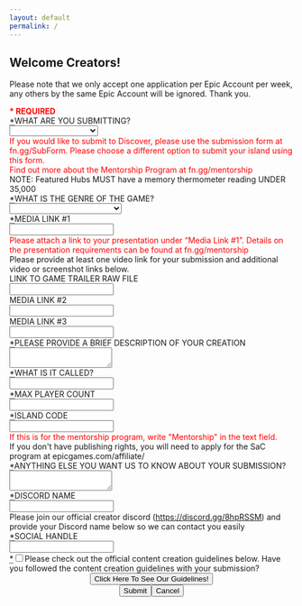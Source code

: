 ```yaml
---
layout: default
permalink: /
---
```


<link rel="stylesheet" href="https://slutares.sirv.com/css/bootstrap.css">
<div tabindex="-1" style="max-width: none; padding-left: 0px; padding-right: 0px;" class="cCenterPanel" data-aura-rendered-by="284:0"><!--render facet: 3:2;a--><div data-aura-rendered-by="173:2;a" class="siteforceSldsOneColLayout siteforceContentArea" data-aura-class="siteforceSldsOneColLayout siteforceContentArea"><div class="slds-col--padded comm-content-header comm-layout-column" data-aura-rendered-by="174:2;a"><div data-region-name="header" data-item-id="7c7c90b4-1d96-4d25-8ca5-b6b625765c92" data-aura-rendered-by="53:2;a"><div data-priority="" data-item-id="2bc6d17f-ad1a-40f3-9ae1-b7e5f9fd6bee" class="ui-widget" data-aura-rendered-by="50:2;a"><section data-aura-rendered-by="22:2;a" class="forceCommunityHeadline" data-aura-class="forceCommunityHeadline"><h1 class="headlineTitle" data-aura-rendered-by="32:2;a"><!--render facet: 33:2;a--><!--render facet: 34:2;a--><span class="headlineTitleText" data-aura-rendered-by="35:2;a"><span data-aura-rendered-by="38:2;a" class="uiOutputText" data-aura-class="uiOutputText">Welcome Creators!</span></span></h1><!--render facet: 39:2;a--><p class="headlineInfo" data-aura-rendered-by="40:2;a"><div dir="ltr" data-aura-rendered-by="45:2;a" class="uiOutputRichText" data-aura-class="uiOutputRichText">Please note that we only accept one application per Epic Account per week, any others by the same Epic Account will be ignored. Thank you.</div></p></section></div></div></div><div class="slds-col--padded contentRegion comm-layout-column" data-aura-rendered-by="176:2;a"><div data-region-name="content" data-item-id="f361ff46-2731-45cb-a11a-53c534d2a190" data-aura-rendered-by="170:2;a"><div data-priority="" data-item-id="ec185149-4d45-480b-a8a9-40d80241c66b" class="ui-widget" data-aura-rendered-by="167:2;a"><!--render facet: 59:2;a--><!--render facet: 61:2;a--><!--unrender facet: 63:2;a--><form class="slds-form--stacked cFortniteCreativeApplicationSubmission" data-aura-rendered-by="64:2;a" data-aura-class="cFortniteCreativeApplicationSubmission"><div style="color:red;" class="input" data-aura-rendered-by="65:2;a"><b>* REQUIRED</b></div><div class="input" data-aura-rendered-by="67:2;a"><div class="slds-form-element is-required" data-aura-rendered-by="72:2;a"><label for="68:2;a" class="slds-form-element__label" data-aura-rendered-by="73:2;a"><abbr title="required" class="slds-required" data-aura-rendered-by="75:2;a">*</abbr><span class="" data-aura-rendered-by="77:2;a">WHAT ARE YOU SUBMITTING?</span></label><div class="slds-form-element__control slds-grow" data-aura-rendered-by="79:2;a"><div class="slds-select_container" data-aura-rendered-by="80:2;a"><select aria-invalid="false" id="68:2;a" class="slds-select" data-aura-rendered-by="81:2;a" required=""><option value="" data-aura-rendered-by="69:2;a"></option><option value="Featured Hub" data-aura-rendered-by="1:108;a">Featured Hub</option><option value="Mentorship Application" data-aura-rendered-by="3:108;a">Mentorship Application</option><option value="Featured Island" data-aura-rendered-by="5:108;a">Featured Island</option><option value="Recently Released" data-aura-rendered-by="7:108;a">Recently Released</option><option value="Discovery" data-aura-rendered-by="9:108;a">Discovery</option></select></div></div><!--render facet: 83:2;a--></div><div style="color:red;" class="input slds-hide" data-aura-rendered-by="84:2;a">If you would like to submit to Discover, please use the submission form at fn.gg/SubForm. Please choose a different option to submit your island using this form.</div><div style="color:red;" class="input slds-hide" data-aura-rendered-by="86:2;a">Find out more about the Mentorship Program at fn.gg/mentorship</div><div class="helpText" data-aura-rendered-by="88:2;a">NOTE: Featured Hubs MUST have a memory thermometer reading UNDER 35,000</div></div><div class="slds-form-element input is-required" data-aura-rendered-by="94:2;a"><label for="90:2;a" class="slds-form-element__label" data-aura-rendered-by="95:2;a"><abbr title="required" class="slds-required" data-aura-rendered-by="97:2;a">*</abbr><span class="" data-aura-rendered-by="99:2;a">WHAT IS THE GENRE OF THE GAME?</span></label><div class="slds-form-element__control slds-grow" data-aura-rendered-by="101:2;a"><div class="slds-select_container" data-aura-rendered-by="102:2;a"><select aria-invalid="false" id="90:2;a" class="slds-select" data-aura-rendered-by="103:2;a" required=""><option value="" data-aura-rendered-by="91:2;a"></option><option value="Action" data-aura-rendered-by="1:110;a">Action</option><option value="Adventure" data-aura-rendered-by="3:110;a">Adventure</option><option value="Aim Course" data-aura-rendered-by="5:110;a">Aim Course</option><option value="Arcade" data-aura-rendered-by="7:110;a">Arcade</option><option value="Arena" data-aura-rendered-by="9:110;a">Arena</option><option value="Artistic" data-aura-rendered-by="11:110;a">Artistic</option><option value="Attack/Defend" data-aura-rendered-by="13:110;a">Attack/Defend</option><option value="Base Battle" data-aura-rendered-by="15:110;a">Base Battle</option><option value="Battle Royale" data-aura-rendered-by="17:110;a">Battle Royale</option><option value="Board Game" data-aura-rendered-by="19:110;a">Board Game</option><option value="Boss Battle" data-aura-rendered-by="21:110;a">Boss Battle</option><option value="Boxfight" data-aura-rendered-by="23:110;a">Boxfight</option><option value="Building" data-aura-rendered-by="25:110;a">Building</option><option value="Capture the Flag" data-aura-rendered-by="27:110;a">Capture the Flag</option><option value="Collection" data-aura-rendered-by="29:110;a">Collection</option><option value="Deathmatch" data-aura-rendered-by="31:110;a">Deathmatch</option><option value="Deathrun" data-aura-rendered-by="33:110;a">Deathrun</option><option value="Edit Course" data-aura-rendered-by="35:110;a">Edit Course</option><option value="Educational" data-aura-rendered-by="37:110;a">Educational</option><option value="Escape" data-aura-rendered-by="39:110;a">Escape</option><option value="Escort/Payload" data-aura-rendered-by="41:110;a">Escort/Payload</option><option value="Event" data-aura-rendered-by="43:110;a">Event</option><option value="Exploration" data-aura-rendered-by="45:110;a">Exploration</option><option value="Fashion" data-aura-rendered-by="47:110;a">Fashion</option><option value="FFA" data-aura-rendered-by="49:110;a">FFA</option><option value="Friendly" data-aura-rendered-by="51:110;a">Friendly</option><option value="Gun Fight" data-aura-rendered-by="53:110;a">Gun Fight</option><option value="Gun Game" data-aura-rendered-by="55:110;a">Gun Game</option><option value="Hero Shooter" data-aura-rendered-by="57:110;a">Hero Shooter</option><option value="Horror" data-aura-rendered-by="59:110;a">Horror</option><option value="Hub" data-aura-rendered-by="61:110;a">Hub</option><option value="Infection" data-aura-rendered-by="63:110;a">Infection</option><option value="Job Simulation" data-aura-rendered-by="65:110;a">Job Simulation</option><option value="Just for Fun" data-aura-rendered-by="67:110;a">Just for Fun</option><option value="Kill Confirmed" data-aura-rendered-by="69:110;a">Kill Confirmed</option><option value="King of the Hill" data-aura-rendered-by="71:110;a">King of the Hill</option><option value="Minigame" data-aura-rendered-by="73:110;a">Minigame</option><option value="MOBA" data-aura-rendered-by="75:110;a">MOBA</option><option value="Multiple Games" data-aura-rendered-by="77:110;a">Multiple Games</option><option value="Music" data-aura-rendered-by="79:110;a">Music</option><option value="Mystery" data-aura-rendered-by="81:110;a">Mystery</option><option value="Not Applicable" data-aura-rendered-by="83:110;a">Not Applicable</option><option value="One in the Chamber" data-aura-rendered-by="85:110;a">One in the Chamber</option><option value="Open World Action-Adventure" data-aura-rendered-by="87:110;a">Open World Action-Adventure</option><option value="Parkour" data-aura-rendered-by="89:110;a">Parkour</option><option value="Party Game" data-aura-rendered-by="91:110;a">Party Game</option><option value="Pinball" data-aura-rendered-by="93:110;a">Pinball</option><option value="Point Capture" data-aura-rendered-by="95:110;a">Point Capture</option><option value="Practice" data-aura-rendered-by="97:110;a">Practice</option><option value="Prop Hunt" data-aura-rendered-by="99:110;a">Prop Hunt</option><option value="Puzzle" data-aura-rendered-by="101:110;a">Puzzle</option><option value="Quiz" data-aura-rendered-by="103:110;a">Quiz</option><option value="Race" data-aura-rendered-by="105:110;a">Race</option><option value="Role Playing" data-aura-rendered-by="107:110;a">Role Playing</option><option value="Runner" data-aura-rendered-by="109:110;a">Runner</option><option value="Search &amp; Destroy" data-aura-rendered-by="111:110;a">Search &amp; Destroy</option><option value="Shooter" data-aura-rendered-by="113:110;a">Shooter</option><option value="Simulator" data-aura-rendered-by="115:110;a">Simulator</option><option value="Sniper vs Runners" data-aura-rendered-by="117:110;a">Sniper vs Runners</option><option value="Social Deduction" data-aura-rendered-by="119:110;a">Social Deduction</option><option value="Social Simulation" data-aura-rendered-by="121:110;a">Social Simulation</option><option value="Sports" data-aura-rendered-by="123:110;a">Sports</option><option value="Story" data-aura-rendered-by="125:110;a">Story</option><option value="Strategy" data-aura-rendered-by="127:110;a">Strategy</option><option value="Survival" data-aura-rendered-by="129:110;a">Survival</option><option value="Territory Control" data-aura-rendered-by="131:110;a">Territory Control</option><option value="Training" data-aura-rendered-by="133:110;a">Training</option><option value="Tutorial" data-aura-rendered-by="135:110;a">Tutorial</option><option value="Tycoons" data-aura-rendered-by="137:110;a">Tycoons</option><option value="ZoneWars" data-aura-rendered-by="139:110;a">ZoneWars</option></select></div></div><!--render facet: 105:2;a--></div><div class="input" data-aura-rendered-by="106:2;a"><lightning-input data-aura-rendered-by="107:2;a" class="slds-form-element" lightning-input_input-host=""><label lightning-input_input="" class="slds-form-element__label slds-no-flex" for="input-0"><abbr lightning-input_input="" class="slds-required" title="required">*</abbr>MEDIA LINK #1</label><div lightning-input_input="" class="slds-form-element__control slds-grow"><input lightning-input_input="" class="slds-input" type="text" id="input-0" aria-invalid="false" maxlength="255" name="youtubeOverhead" required=""></div></lightning-input><div style="color:red;" class="input slds-hide" data-aura-rendered-by="108:2;a">Please attach a link to your presentation under “Media Link #1”. Details on the presentation requirements can be found at fn.gg/mentorship</div><div class="helpText" data-aura-rendered-by="110:2;a">Please provide at least one video link for your submission and additional video or screenshot links below.</div></div><lightning-input class="input slds-form-element" data-aura-rendered-by="112:2;a" lightning-input_input-host=""><label lightning-input_input="" class="slds-form-element__label slds-no-flex" for="input-1">LINK TO GAME TRAILER RAW FILE</label><div lightning-input_input="" class="slds-form-element__control slds-grow"><input lightning-input_input="" class="slds-input" type="text" id="input-1" aria-invalid="false" maxlength="255" name="game trailer"></div></lightning-input><lightning-input class="input slds-form-element" data-aura-rendered-by="113:2;a" lightning-input_input-host=""><label lightning-input_input="" class="slds-form-element__label slds-no-flex" for="input-2">MEDIA LINK #2</label><div lightning-input_input="" class="slds-form-element__control slds-grow"><input lightning-input_input="" class="slds-input" type="text" id="input-2" aria-invalid="false" maxlength="255" name="imgurOne"></div></lightning-input><lightning-input class="input slds-form-element" data-aura-rendered-by="114:2;a" lightning-input_input-host=""><label lightning-input_input="" class="slds-form-element__label slds-no-flex" for="input-3">MEDIA LINK #3</label><div lightning-input_input="" class="slds-form-element__control slds-grow"><input lightning-input_input="" class="slds-input" type="text" id="input-3" aria-invalid="false" maxlength="255" name="reddit"></div></lightning-input><lightning-textarea class="input slds-form-element" data-aura-rendered-by="115:2;a" lightning-textarea_textarea-host=""><label lightning-textarea_textarea="" class="slds-form-element__label" for="input-4"><abbr lightning-textarea_textarea="" class="slds-required" title="required">*</abbr>PLEASE PROVIDE A BRIEF DESCRIPTION OF YOUR CREATION</label><div lightning-textarea_textarea="" class="slds-form-element__control slds-grow textarea-container"><textarea lightning-textarea_textarea="" class="slds-textarea" id="input-4" name="islandDescription" maxlength="4095" required=""></textarea></div></lightning-textarea><lightning-input class="input slds-form-element" data-aura-rendered-by="116:2;a" lightning-input_input-host=""><label lightning-input_input="" class="slds-form-element__label slds-no-flex" for="input-5"><abbr lightning-input_input="" class="slds-required" title="required">*</abbr>WHAT IS IT CALLED?</label><div lightning-input_input="" class="slds-form-element__control slds-grow"><input lightning-input_input="" class="slds-input" type="text" id="input-5" aria-invalid="false" maxlength="80" name="islandname" required=""></div></lightning-input><lightning-input class="input slds-form-element" data-aura-rendered-by="117:2;a" lightning-input_input-host=""><label lightning-input_input="" class="slds-form-element__label slds-no-flex" for="input-6"><abbr lightning-input_input="" class="slds-required" title="required">*</abbr>MAX PLAYER COUNT</label><div lightning-input_input="" class="slds-form-element__control slds-grow"><input lightning-input_input="" class="slds-input" type="text" id="input-6" aria-invalid="false" inputmode="decimal" maxlength="3" name="islandname" required=""></div></lightning-input><div class="input" data-aura-rendered-by="118:2;a"><lightning-input data-aura-rendered-by="119:2;a" class="slds-form-element" lightning-input_input-host=""><label lightning-input_input="" class="slds-form-element__label slds-no-flex" for="input-7"><abbr lightning-input_input="" class="slds-required" title="required">*</abbr>ISLAND CODE</label><div lightning-input_input="" class="slds-form-element__control slds-grow"><input lightning-input_input="" class="slds-input" type="text" id="input-7" aria-invalid="false" maxlength="255" name="islandCode" required=""></div></lightning-input><div style="color:red;" class="input slds-hide" data-aura-rendered-by="120:2;a">If this is for the mentorship program, write "Mentorship" in the text field.</div><div class="helpText" data-aura-rendered-by="122:2;a">If you don't have publishing rights, you will need to apply for the SaC program at epicgames.com/affiliate/</div></div><lightning-textarea class="input slds-form-element" data-aura-rendered-by="124:2;a" lightning-textarea_textarea-host=""><label lightning-textarea_textarea="" class="slds-form-element__label" for="input-8"><abbr lightning-textarea_textarea="" class="slds-required" title="required">*</abbr>ANYTHING ELSE YOU WANT US TO KNOW ABOUT YOUR SUBMISSION?</label><div lightning-textarea_textarea="" class="slds-form-element__control slds-grow textarea-container"><textarea lightning-textarea_textarea="" class="slds-textarea" id="input-8" name="inspiration" maxlength="4095" required=""></textarea></div></lightning-textarea><div class="input" data-aura-rendered-by="125:2;a"><lightning-input data-aura-rendered-by="126:2;a" class="slds-form-element" lightning-input_input-host=""><label lightning-input_input="" class="slds-form-element__label slds-no-flex" for="input-9"><abbr lightning-input_input="" class="slds-required" title="required">*</abbr>DISCORD NAME</label><div lightning-input_input="" class="slds-form-element__control slds-grow"><input lightning-input_input="" class="slds-input" type="text" id="input-9" aria-invalid="false" maxlength="100" name="discord" required=""></div></lightning-input><div class="helpText" data-aura-rendered-by="127:2;a">Please join our official creator discord (<a href="https://discord.gg/8hpRSSM" target="_blank" data-aura-rendered-by="129:2;a">https://discord.gg/8hpRSSM</a>) and provide your Discord name below so we can contact you easily</div></div><lightning-input class="input slds-form-element" data-aura-rendered-by="132:2;a" lightning-input_input-host=""><label lightning-input_input="" class="slds-form-element__label slds-no-flex" for="input-10"><abbr lightning-input_input="" class="slds-required" title="required">*</abbr>SOCIAL HANDLE</label><div lightning-input_input="" class="slds-form-element__control slds-grow"><input lightning-input_input="" class="slds-input" type="text" id="input-10" aria-invalid="false" maxlength="255" name="social handle" required=""></div></lightning-input><div class="input" data-aura-rendered-by="133:2;a"><lightning-input data-aura-rendered-by="134:2;a" class="slds-form-element" lightning-input_input-host=""><div lightning-input_input="" class="slds-form-element__control slds-grow"><span lightning-input_input="" class="slds-checkbox"><abbr lightning-input_input="" class="slds-required" title="required">*</abbr><input lightning-input_input="" type="checkbox" id="checkbox-11" required="" value="false"><label lightning-input_input="" class="slds-checkbox__label" for="checkbox-11"><span lightning-input_input="" class="slds-checkbox_faux"></span><span lightning-input_input="" class="slds-form-element__label">Please check out the official content creation guidelines below. Have you followed the content creation guidelines with your submission?</span></label></span></div></lightning-input></div><div style="display:flex; justify-content:center;" data-aura-rendered-by="135:2;a"><button type="button" class="slds-button slds-button_brand slds-m-top--medium" data-aura-rendered-by="138:2;a"><!--render facet: 139:2;a-->Click Here To See Our Guidelines!<!--render facet: 142:2;a--></button></div><div style="display:flex; justify-content:center;" data-aura-rendered-by="143:2;a"><div style="display:inline-block" data-aura-rendered-by="144:2;a"><button type="button" class="slds-button slds-button_brand slds-m-top--medium" data-aura-rendered-by="147:2;a"><!--render facet: 148:2;a-->Submit<!--render facet: 151:2;a--></button><button type="button" class="slds-button slds-button_brand slds-m-top--medium" data-aura-rendered-by="154:2;a"><!--render facet: 155:2;a-->Cancel<!--render facet: 158:2;a--></button></div></div></form></div></div></div><div class="slds-col--padded comm-content-footer comm-layout-column" data-aura-rendered-by="178:2;a"><!--render facet: 179:2;a--></div></div></div>
